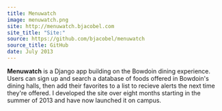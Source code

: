 ```yaml
---
title: Menuwatch
image: menuwatch.png
site: http://menuwatch.bjacobel.com
site_title: "Site:"
source: https://github.com/bjacobel/menuwatch
source_title: GitHub
date: July 2013
---
```


**Menuwatch** is a Django app building on the Bowdoin dining experience. Users can sign up and search a database of foods offered in Bowdoin's dining halls, then add their favorites to a list to recieve alerts the next time they're offered. I developed the site over eight months starting in the summer of 2013 and have now launched it on campus.
